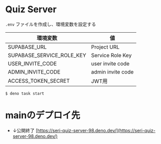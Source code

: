 # Quiz Server

`.env` ファイルを作成し、環境変数を設定する

| 環境変数                  | 値                |
| ------------------------- | ----------------- |
| SUPABASE_URL              | Project URL       |
| SUPABASE_SERVICE_ROLE_KEY | Service Role Key  |
| USER_INVITE_CODE          | user invite code  |
| ADMIN_INVITE_CODE         | admin invite code |
| ACCESS_TOKEN_SECRET       | JWT用             |

```
$ deno task start
```

# mainのデプロイ先
- ↓公開終了
[https://seri-quiz-server-98.deno.dev/](https://seri-quiz-server-98.deno.dev/)
